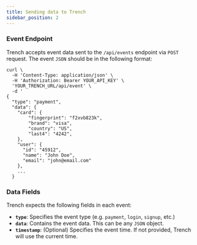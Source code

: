 ```yaml
---
title: Sending data to Trench
sidebar_position: 2
---
```


### Event Endpoint

Trench accepts event data sent to the `/api/events` endpoint via `POST` request. The event `JSON` should be in the following format:

```
curl \
  -H 'Content-Type: application/json' \
  -H 'Authorization: Bearer YOUR_API_KEY' \
  'YOUR_TRENCH_URL/api/event' \
  -d '
{
  "type": "payment",
  "data": {
    "card": {
        "fingerprint": "f2xvb823k",
        "brand": "visa",
        "country": "US",
        "last4": "4242",
    },
    "user": {
      "id": "45912",
      "name": "John Doe",
      "email": "john@email.com"
    },
    ...
  }
```

### Data Fields

Trench expects the following fields in each event:

- **`type`**: Specifies the event type (e.g. `payment`, `login`, `signup`, etc.)
- **`data`**: Contains the event data. This can be any `JSON` object.
- **`timestamp`**: (Optional) Specifies the event time. If not provided, Trench will use the current time.

